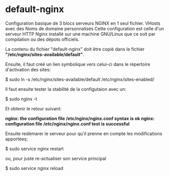 # default-nginx
Configuration basique de 3 blocs serveurs NGINX en 1 seul fichier. VHosts avec des Noms de domaine personnalisés
Cette configuration est celle d'un serveur HTTP Nginx installé sur une machine GNU/Linux que ce soit par compilation ou des dépots officiels.

La contenu du fichier "default-nginx" doit être copié dans le fichier __"/etc/nginx/sites-available/default"__.

Ensuite, il faut créé un lien symbolique vers celui-ci dans le répertoire d'activation des sites:

$ sudo ln -s /etc/nginx/sites-available/default /etc/nginx/sites-enabled/

Il faut ensuite tester la stabilité de la configutaion avec un:

$ sudo nginx -t

Et obtenir le retour suivant:

__nginx: the configuration file /etc/nginx/nginx.conf syntax is ok
nginx: configuration file /etc/nginx/nginx.conf test is successful__

Ensuite redémarer le serveur pour qu'il prenne en compte les modifications apportées;

$ sudo service nginx restart

ou, pour juste re-actualiser son service principal

$ sudo service nginx reload
